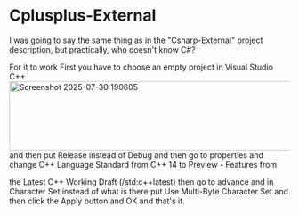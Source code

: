 # Cplusplus-External
I was going to say the same thing as in the "Csharp-External" project description, but practically, who doesn't know C#?

For it to work First you have to choose an empty project in Visual Studio C++
<img width="675" height="124" alt="Screenshot 2025-07-30 190605" src="https://github.com/user-attachments/assets/6ea84416-e479-4248-9c4d-4d40f3d601f8" />
and then put Release instead of Debug and then go to properties and change C++ Language Standard from C++ 14 to Preview - Features from

 the Latest C++ Working Draft (/std:c++latest) then go to advance and in Character Set instead of what is there put Use Multi-Byte Character Set and then click the Apply button and OK and that's it.
